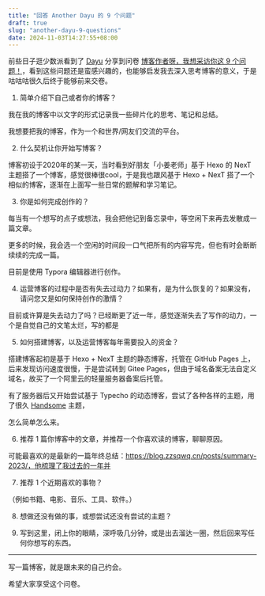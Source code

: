 ```yaml
---
title: "回答 Another Dayu 的 9 个问题"
draft: true
slug: "another-dayu-9-questions"
date: 2024-11-03T14:27:55+08:00
---
```


前些日子逛少数派看到了 [Dayu](https://anotherdayu.com/) 分享到问卷 [博客作者呀，我想采访你这 9 个问题！](https://anotherdayu.com/2024/5962/)，看到这些问题还是蛮感兴趣的，也能够启发我去深入思考博客的意义，于是咕咕咕很久后终于能够前来交卷。



1. 简单介绍下自己或者你的博客？

我在我的博客中以文字的形式记录我一些碎片化的思考、笔记和总结。

我想要把我的博客，作为一个和世界/网友们交流的平台。

2. 什么契机让你开始写博客？

博客初设于2020年的某一天，当时看到好朋友「小姜老师」基于 Hexo 的 NexT 主题搭了一个博客，感觉很棒很cool，于是我也跟风基于 Hexo + NexT 搭了一个相似的博客，逐渐在上面写一些日常的题解和学习笔记。

3. 你是如何完成创作的？

每当有一个想写的点子或想法，我会把他记到备忘录中，等空闲下来再去发散成一篇文章。

更多的时候，我会选一个空闲的时间段一口气把所有的内容写完，但也有时会断断续续的完成一篇。

目前是使用 Typora 编辑器进行创作。

4. 运营博客的过程中是否有失去过动力？如果有，是为什么恢复的？如果没有，请问您又是如何保持创作的激情？

目前或许算是失去动力了吗？已经断更了近一年，感觉逐渐失去了写作的动力，一个是自觉自己的文笔太烂，写的都是

5. 如何搭建博客，以及运营博客每年需要投入的资金？

搭建博客起初是基于 Hexo + NexT 主题的静态博客，托管在 GitHub Pages 上，后来发现访问速度很慢，于是尝试转到 Gitee Pages，但由于域名备案无法自定义域名，故买了一个阿里云的轻量服务器备案后托管。

有了服务器后又开始尝试基于 Typecho 的动态博客，尝试了各种各样的主题，用了很久 [Handsome](https://www.ihewro.com/archives/489/) 主题，

怎么简单怎么来。

6. 推荐 1 篇你博客中的文章，并推荐一个你喜欢读的博客，聊聊原因。

可能最喜欢的是最新的一篇年终总结：https://blog.zzsqwq.cn/posts/summary-2023/，他梳理了我过去的一年并

7. 推荐 1 个近期喜欢的事物？

（例如书籍、电影、音乐、工具、软件。）



8. 想做还没有做的事，或想尝试还没有尝试的主题？



9. 写到这里，闭上你的眼睛，深呼吸几分钟，或是出去溜达一圈，然后回来写任何你想写的东西。



------

写一篇博客，就是跟未来的自己约会。

希望大家享受这个问卷。
